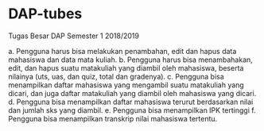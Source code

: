 # DAP-tubes
Tugas Besar DAP Semester 1 2018/2019

a. Pengguna harus bisa melakukan penambahan, edit dan hapus data mahasiswa dan data mata kuliah.
b. Pengguna harus bisa menambahakan, edit, dan hapus suatu matakuliah yang diambil oleh mahasiswa, beserta nilainya (uts, uas, dan quiz, total dan gradenya).
c. Pengguna bisa menampilkan daftar mahasiswa yang mengambil suatu matakuliah yang dicari, dan juga daftar matakuliah yang diambil oleh mahasiswa yang dicari.
d. Pengguna bisa menampilkan daftar mahasiswa terurut berdasarkan nilai dan jumlah sks yang diambil.
e. Pengguna bisa menampilkan IPK tertinggi
f. Pengguna bisa menampilkan transkrip nilai mahasiswa tertentu.
